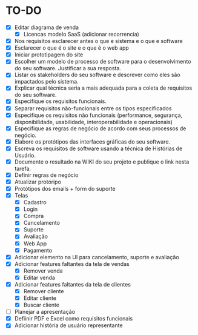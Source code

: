 # TO-DO

- [x]  Editar diagrama de venda 
	- [x]  Licencas modelo SaaS (adicionar recorrencia)
- [x] Nos requisitos esclarecer antes o que e sistema e o que e software
- [x] Esclarecer o que é o site e o que é o web app
- [x] Iniciar prototipagem do site
- [x] Escolher um modelo de processo de software para o desenvolvimento do seu software. Justificar a sua resposta.
- [x] Listar os stakeholders do seu software e descrever como eles são impactados pelo sistema.
- [x] Explicar qual técnica seria a mais adequada para a coleta de requisitos do seu software.
- [x] Especifique os requisitos funcionais.
- [x] Separar requisitos não-funcionais entre os tipos especificados
- [x] Especifique os requisitos não funcionais (performance, segurança, disponibilidade, usabilidade, interoperabilidade e operacionais)
- [x] Especifique as regras de negócio de acordo com seus processos de negócio.
- [x] Elabore os protótipos das interfaces gráficas do seu software.
- [x] Escreva os requisitos de software usando a técnica de Histórias de Usuário.
- [x] Documente o resultado na WIKI do seu projeto e publique o link nesta tarefa.
- [x] Definir regras de negócio
- [x] Atualizar protóripo
- [x] Protótipos dos emails + form do suporte
- [x] Telas
	- [x] Cadastro
	- [x] Login
	- [x] Compra
	- [x] Cancelamento
 	- [x] Suporte
	- [x] Avaliação
 	- [x] Web App
  	- [x] Pagamento
- [x] Adicionar elemento na UI para cancelamento, suporte e avaliação
- [x] Adicionar features faltantes da tela de vendas
	- [x] Remover venda
 	- [x] Editar venda
- [x] Adicionar features faltantes da tela de clientes
	- [x] Remover cliente
 	- [x] Editar cliente
  	- [x] Buscar cliente
- [ ] Planejar a apresentação
- [x] Defiinir PDF e Excel como requisitos funcionais
- [x] Adicionar história de usuário representante
